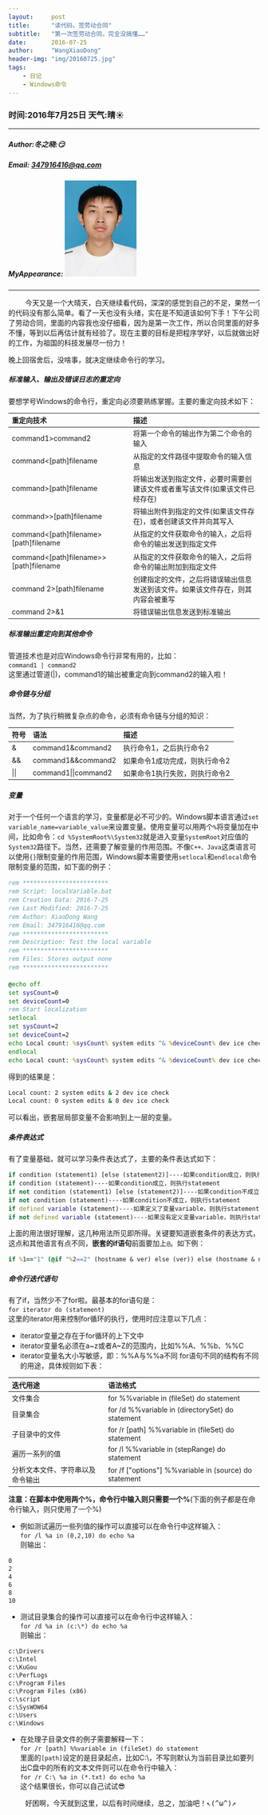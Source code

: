 ```yaml
---
layout:     post
title:      "读代码，签劳动合同"
subtitle:   "第一次签劳动合同，完全没搞懂……"
date:       2016-07-25
author:     "WangXiaoDong"
header-img: "img/20160725.jpg"
tags:
    - 日记
    - Windows命令
---
```


### 时间:2016年7月25日 天气:晴:sunny:
-----
#####   Author:冬之晓::smirk:
#####   Email: 347916416@qq.com
#####   MyAppearance: ![MyAppearance](https://github.com/Dongzhixiao/PictureCache/raw/master/MyPicture.JPG "我的头像")
----------
<pre>
    今天又是一个大晴天，白天继续看代码，深深的感觉到自己的不足，果然一个真正项目
的代码没有那么简单。看了一天也没有头绪，实在是不知道该如何下手！下午公司让我签署
了劳动合同，里面的内容我也没仔细看，因为是第一次工作，所以合同里面的好多内容都搞
不懂，等到以后再估计就有经验了。现在主要的目标是把程序学好，以后就做出好多有意义
的工作，为祖国的科技发展尽一份力！
</pre>
晚上回宿舍后，没啥事，就决定继续命令行的学习。

##### 标准输入、输出及错误日志的重定向
要想学号Windows的命令行，重定向必须要熟练掌握。主要的重定向技术如下：

|重定向技术|描述
|:---------|:---
|command1>command2|将第一个命令的输出作为第二个命令的输入
|command<[path]filename|从指定的文件路径中提取命令的输入信息
|command>[path]filename|将输出发送到指定文件，必要时需要创建该文件或者重写该文件(如果该文件已经存在)
|command>>[path]filename|将输出附件到指定的文件(如果该文件存在)，或者创建该文件并向其写入
|command<[path]filename>[path]filename|从指定的文件获取命令的输入，之后将命令的输出发送到指定文件
|command<[path]filename>>[path]filename|从指定的文件获取命令的输入，之后将命令的输出附加到指定文件
|command 2>[path]filename|创建指定的文件，之后将错误输出信息发送到该文件。如果该文件存在，则其内容会被重写
|command 2>&1|将错误输出信息发送到标准输出

##### 标准输出重定向到其他命令
管道技术也是对应Windows命令行非常有用的，比如：  
`command1 | command2`  
这里通过管道(|)，command1的输出被重定向到command2的输入啦！

##### 命令链与分组
当然，为了执行稍微复杂点的命令，必须有命令链与分组的知识：

|符号|语法|描述
|:---|:---|:---
|&|command1&command2|执行命令1，之后执行命令2
|&&|command1&&command2|如果命令1成功完成，则执行命令2
|\|\||command1\|\|command2|如果命令1执行失败，则执行命令2

##### 变量
对于一个任何一个语言的学习，变量都是必不可少的。Windows脚本语言通过`set variable_name=variable_value`来设置变量。使用变量可以用两个`%`将变量加在中间，比如命令：`cd %SystemRoot%\System32`就是进入变量`SystemRoot`对应值的`System32`路径下。当然，还需要了解变量的作用范围。不像`C++、Java`这类语言可以使用`{}`限制变量的作用范围，Windows脚本需要使用`setlocal`和`endlocal`命令限制变量的范围，如下面的例子：
```bat
rem ************************
rem Script: localVariable.bat
rem Creation Data: 2016-7-25
rem Last Modified: 2016-7-25
rem Author: XiaoDong Wang
rem Email: 347916416@qq.com
rem ************************
rem Description: Test the local variable
rem ************************
rem Files: Stores output none
rem ************************

@echo off
set sysCount=0
set deviceCount=0
rem Start localization
setlocal
set sysCount=2
set deviceCount=2
echo Local count: %sysCount% system edits ^& %deviceCount% dev ice check
endlocal
echo Local count: %sysCount% system edits ^& %deviceCount% dev ice check
```
得到的结果是：
```bat
Local count: 2 system edits & 2 dev ice check
Local count: 0 system edits & 0 dev ice check
```
可以看出，嵌套层局部变量不会影响到上一层的变量。

##### 条件表达式
有了变量基础，就可以学习条件表达式了，主要的条件表达式如下：
```bat
if condition (statement1) [else (statement2)]----如果condition成立，则执行statement1，否则执行statement2
if condition (statement)----如果condition成立，则执行statement
if not condition (statement1) [else (statement2)]----如果condition不成立，则执行statement1，否则执行statement2
if not condition (statement)----如果condition不成立，则执行statement
if defined variable (statement)----如果定义了变量variable，则执行statement
if not defined variable (statement)----如果没有定义变量variable，则执行statement
```
上面的用法很好理解，这几种用法所见即所得。关键要知道嵌套条件的表达方式，这点和其他语言有点不同，**嵌套的if语句**前面要加上`@`。如下例：
```bat
if %1=="1" (@if "%2==2" (hostname & ver) else (ver)) else (hostname & netstat -a)
```

##### 命令行迭代语句
有了if，当然少不了for啦。最基本的for语句是：  
`for iterator do (statement)`  
这里的iterator用来控制for循环的执行，使用时应注意以下几点：

- iterator变量之存在于for循环的上下文中
- iterator变量名必须在a~z或者A~Z的范围内，比如%%A、%%b、%%C
- iterator变量名大小写敏感，即：%%A与%%a不同
for语句不同的结构有不同的用途，具体规则如下表：

|迭代用途|语法格式
|:-------|:-------
|文件集合|for %%variable in (fileSet) do statement
|目录集合|for /d %%variable in (directorySet) do statement
|子目录中的文件|for /r [path] %%variable in (fileSet) do statement
|遍历一系列的值|for /l %%variable in (stepRange) do statement
|分析文本文件、字符串以及命令输出|for /f ["options"] %%variable in (source) do statement

**注意：在脚本中使用两个%，命令行中输入则只需要一个%**(下面的例子都是在命令行输入，则只使用了一个%)  
- 例如测试遍历一些列值的操作可以直接可以在命令行中这样输入：  
`for /l %a in (0,2,10) do echo %a`  
则输出：
```
0
2
4
6
8
10
```
- 测试目录集合的操作可以直接可以在命令行中这样输入：  
`for /d %a in (c:\*) do echo %a`  
则输出：
```
c:\Drivers
c:\Intel
c:\KuGou
c:\PerfLogs
c:\Program Files
c:\Program Files (x86)
c:\script
c:\SysWOW64
c:\Users
c:\Windows
```
- 在处理子目录文件的例子需要解释一下：  
`for /r [path] %%variable in (fileSet) do statement`  
里面的`[path]`设定的是目录起点，比如C:\，不写则默认为当前目录比如要列出C盘中的所有的文本文件则可以在命令行中输入：  
`for /r C:\ %a in (*.txt) do echo %a`  
这个结果很长，你可以自己试试:sunglasses:

<pre>
    好困啊，今天就到这里，以后有时间继续，总之，加油吧！↖(^ω^)↗
</pre>